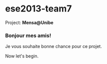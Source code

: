 # ese2013-team7

Project: **Mensa@Unibe**

### Bonjour mes amis!

Je vous souhaite bonne chance pour ce projet.

Now let's begin.